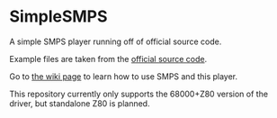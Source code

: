 # SimpleSMPS
A simple SMPS player running off of official source code.

Example files are taken from the [official source code](https://hiddenpalace.org/News/Sega_of_Japan_Sound_Documents_and_Source_Code).

Go to [the wiki page](https://github.com/MDTravisYT/SimpleSMPS/wiki) to learn how to use SMPS and this player.

This repository currently only supports the 68000+Z80 version of the driver, but standalone Z80 is planned.
